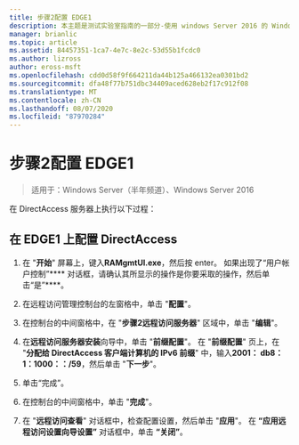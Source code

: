 ```yaml
---
title: 步骤2配置 EDGE1
description: 本主题是测试实验室指南的一部分-使用 windows Server 2016 的 Windows NLB 在群集中演示 DirectAccess
manager: brianlic
ms.topic: article
ms.assetid: 84457351-1ca7-4e7c-8e2c-53d55b1fcdc0
ms.author: lizross
author: eross-msft
ms.openlocfilehash: cdd0d58f9f664211da44b125a466132ea0301bd2
ms.sourcegitcommit: dfa48f77b751dbc34409aced628eb2f17c912f08
ms.translationtype: MT
ms.contentlocale: zh-CN
ms.lasthandoff: 08/07/2020
ms.locfileid: "87970284"
---
```

# <a name="step-2-configure-edge1"></a>步骤2配置 EDGE1

>适用于：Windows Server（半年频道）、Windows Server 2016

在 DirectAccess 服务器上执行以下过程：

## <a name="to-configure-directaccess-on-edge1"></a>在 EDGE1 上配置 DirectAccess

1.  在 "**开始**" 屏幕上，键入**RAMgmtUI.exe**，然后按 enter。 如果出现了“用户帐户控制”**** 对话框，请确认其所显示的操作是你要采取的操作，然后单击“是”****。

2.  在远程访问管理控制台的左窗格中，单击 "**配置**"。

3.  在控制台的中间窗格中，在 "**步骤2远程访问服务器**" 区域中，单击 "**编辑**"。

4.  在**远程访问服务器安装**向导中，单击 "**前缀配置**"。 在 "**前缀配置**" 页上，在 "**分配给 DirectAccess 客户端计算机的 IPv6 前缀**" 中，输入**2001： db8：1：1000：：/59**，然后单击 "**下一步**"。

5.  单击“完成”。

6.  在控制台的中间窗格中，单击 "**完成**"。

7.  在 "**远程访问查看**" 对话框中，检查配置设置，然后单击 "**应用**"。 在 **“应用远程访问设置向导设置”** 对话框中，单击 **“关闭”**。
